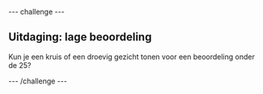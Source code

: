 --- challenge ---

## Uitdaging: lage beoordeling

Kun je een kruis of een droevig gezicht tonen voor een beoordeling onder de 25?

--- /challenge ---